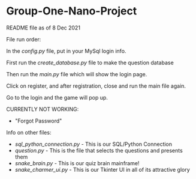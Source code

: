 # Group-One-Nano-Project

README file as of 8 Dec 2021

File run order: 

In the *config.py* file, put in your MySql login info.

First run the *create_database.py* file to make the question database

Then run the *main.py* file which will show the login page.

Click on register, and after registration, close and run the main file again.

Go to the login and the game will pop up.

CURRENTLY NOT WORKING: 
- "Forgot Password"

Info on other files:

- *sql_python_connection.py* - This is our SQL/Python Connection
- *question.py* - This is the file that selects the questions and presents them
- *snake_brain.py* - This is our quiz brain mainframe!
- *snake_charmer_ui.py* - This is our Tkinter UI in all of its attractive glory
